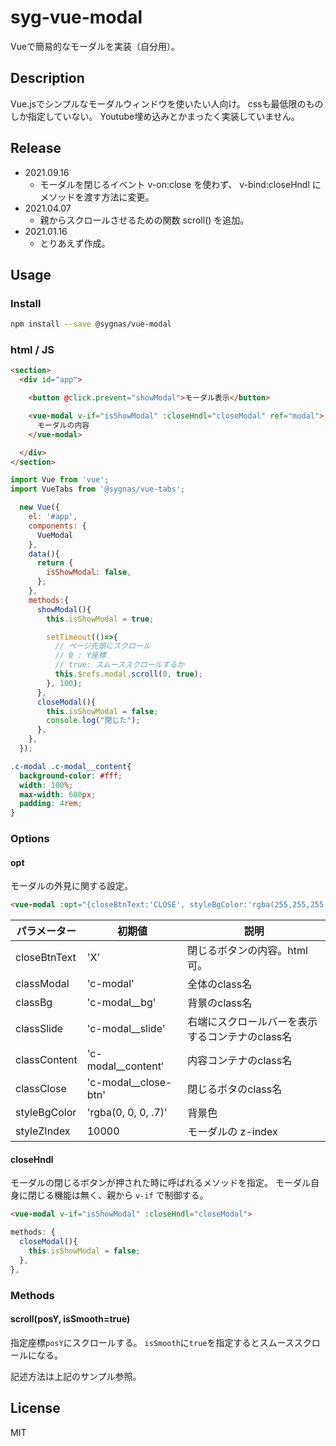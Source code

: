# syg-vue-modal

Vueで簡易的なモーダルを実装（自分用）。

## Description

Vue.jsでシンプルなモーダルウィンドウを使いたい人向け。
cssも最低限のものしか指定していない。
Youtube埋め込みとかまったく実装していません。


## Release

- 2021.09.16
  - モーダルを閉じるイベント v-on:close を使わず、 v-bind:closeHndl に メソッドを渡す方法に変更。
- 2021.04.07
  - 親からスクロールさせるための関数 scroll() を追加。
- 2021.01.16
  - とりあえず作成。

## Usage

### Install

```sh
npm install --save @sygnas/vue-modal
```

### html / JS

```html
<section>
  <div id="app">

    <button @click.prevent="showModal">モーダル表示</button>

    <vue-modal v-if="isShowModal" :closeHndl="closeModal" ref="modal">
      モーダルの内容
    </vue-modal>

  </div>
</section>
```

```javascript
import Vue from 'vue';
import VueTabs from '@sygnas/vue-tabs';

  new Vue({
    el: '#app',
    components: {
      VueModal
    },
    data(){
      return {
        isShowModal: false,
      };
    },
    methods:{
      showModal(){
        this.isShowModal = true;

        setTimeout(()=>{
          // ページ先頭にスクロール
          // 0 : Y座標
          // true: スムーススクロールするか
          this.$refs.modal.scroll(0, true);
        }, 100);
      },
      closeModal(){
        this.isShowModal = false;
        console.log("閉じた");
      },
    },
  });
```

```css
.c-modal .c-modal__content{
  background-color: #fff;
  width: 100%;
  max-width: 600px;
  padding: 4rem;
}
```

### Options

#### opt

モーダルの外見に関する設定。

```html
<vue-modal :opt="{closeBtnText:'CLOSE', styleBgColor:'rgba(255,255,255,.8)'}">
```

| パラメーター | 初期値 | 説明 |
| --- | --- | --- |
| closeBtnText| 'X' | 閉じるボタンの内容。html可。 |
| classModal| 'c-modal' | 全体のclass名 |
| classBg| 'c-modal__bg' | 背景のclass名 |
| classSlide| 'c-modal__slide' | 右端にスクロールバーを表示するコンテナのclass名 |
| classContent| 'c-modal__content' | 内容コンテナのclass名 |
| classClose| 'c-modal__close-btn' | 閉じるボタのclass名 |
| styleBgColor| 'rgba(0, 0, 0, .7)' | 背景色 |
| styleZIndex| 10000 | モーダルの z-index |


#### closeHndl

モーダルの閉じるボタンが押された時に呼ばれるメソッドを指定。
モーダル自身に閉じる機能は無く、親から `v-if` で制御する。

```html
<vue-modal v-if="isShowModal" :closeHndl="closeModal">
```
```javascript
methods: {
  closeModal(){
    this.isShowModal = false;
  },
},
```


### Methods

#### scroll(posY, isSmooth=true)

指定座標`posY`にスクロールする。
`isSmooth`に`true`を指定するとスムーススクロールになる。

記述方法は上記のサンプル参照。


## License
MIT